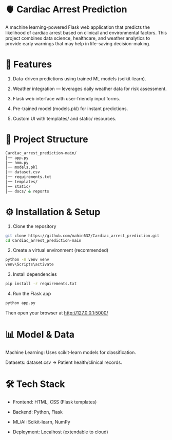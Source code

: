 # 🫀 Cardiac Arrest Prediction
A machine learning-powered Flask web application that predicts the likelihood of cardiac arrest based on clinical and environmental factors.
This project combines data science, healthcare, and weather analytics to provide early warnings that may help in life-saving decision-making.

# 🚀 Features
1. Data-driven predictions using trained ML models (scikit-learn).

2. Weather integration — leverages daily weather data for risk assessment.

3. Flask web interface with user-friendly input forms.

4. Pre-trained model (models.pkl) for instant predictions.

5. Custom UI with templates/ and static/ resources.

# 📂 Project Structure
```bash
Cardiac_arrest_prediction-main/
│── app.py                
│── hmm.py                
│── models.pkl            
│── dataset.csv          
│── requirements.txt      
│── templates/           
│── static/               
│── docs/ & reports       
```

# ⚙️ Installation & Setup
1. Clone the repository
```bash
git clone https://github.com/mahin632/Cardiac_arrest_prediction.git
cd Cardiac_arrest_prediction-main
```
2. Create a virtual environment (recommended)
```bash
python -m venv venv
venv\Scripts\activate
```
3. Install dependencies
```bash
pip install -r requirements.txt
```
4. Run the Flask app
```bash
python app.py
```
Then open your browser at http://127.0.0.1:5000/ 

# 📊 Model & Data
Machine Learning: Uses scikit-learn models for classification.

Datasets:
dataset.csv → Patient health/clinical records.

# 🛠️ Tech Stack
- Frontend: HTML, CSS (Flask templates)

- Backend: Python, Flask

- ML/AI: Scikit-learn, NumPy

- Deployment: Localhost (extendable to cloud)

